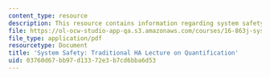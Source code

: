 ```yaml
---
content_type: resource
description: This resource contains information regarding system safety.
file: https://ol-ocw-studio-app-qa.s3.amazonaws.com/courses/16-863j-system-safety-spring-2016/03760d67bb97d13372e3b7cd6bba6d53_MIT16_863JS16_LecNotes4.pdf
file_type: application/pdf
resourcetype: Document
title: 'System Safety: Traditional HA Lecture on Quantification'
uid: 03760d67-bb97-d133-72e3-b7cd6bba6d53
---
```

